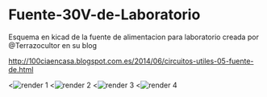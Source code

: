# Fuente-30V-de-Laboratorio
Esquema en kicad de la fuente de alimentacion para laboratorio creada por @Terrazocultor en su blog

http://100ciaencasa.blogspot.com.es/2014/06/circuitos-utiles-05-fuente-de.html



<![render 1](https://raw.github.com/jvegaf/Fuente-30V-de-Laboratorio/images/fuente-30v.png)
<![render 2](https://raw.github.com/jvegaf/Fuente-30V-de-Laboratorio/images/fuente-30v-2.png)
<![render 3](https://raw.github.com/jvegaf/Fuente-30V-de-Laboratorio/images/fuente-30v-3.png)
<![render 4](https://raw.github.com/jvegaf/Fuente-30V-de-Laboratorio/images/fuente-30v-4.png)
